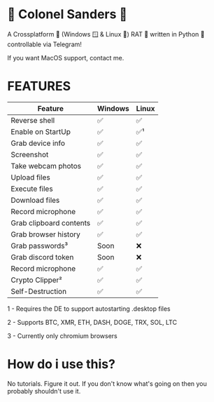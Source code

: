 # 🐔 Colonel Sanders 🐔
A Crossplatform 🔄 (Windows 🪟 & Linux 🐧) RAT 🐀 written in Python 🐍 controllable via Telegram!

If you want MacOS support, contact me.

# FEATURES

| Feature | Windows | Linux |
|---------|---------|-------|
| Reverse shell | ✅ | ✅ |
| Enable on StartUp | ✅ | ✅¹ |
| Grab device info | ✅ | ✅
| Screenshot | ✅ | ✅ |
| Take webcam photos | ✅ | ✅ |
| Upload files | ✅ | ✅ |
| Execute files | ✅ | ✅ |
| Download files | ✅ | ✅ |
| Record microphone | ✅ | ✅ |
| Grab clipboard contents | ✅ | ✅ |
| Grab browser history | ✅ | ✅ |
| Grab passwords³ | Soon | ❌ |
| Grab discord token | Soon | ❌ |
| Record microphone | ✅ | ✅ |
| Crypto Clipper² | ✅ | ✅ | 
| Self-Destruction | ✅ | ✅ |



1 - Requires the DE to support autostarting .desktop files

2 - Supports BTC, XMR, ETH, DASH, DOGE, TRX, SOL, LTC

3 - Currently only chromium browsers

# How do i use this?

No tutorials. Figure it out. If you don't know what's going on then you probably shouldn't use it.
